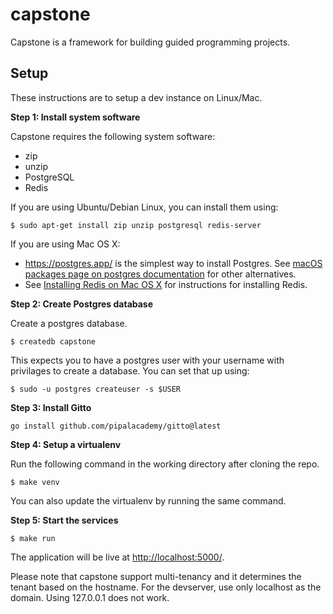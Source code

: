 # capstone
Capstone is a framework for building guided programming projects.

## Setup

These instructions are to setup a dev instance on Linux/Mac.

**Step 1: Install system software**

Capstone requires the following system software:

* zip
* unzip
* PostgreSQL
* Redis

If you are using Ubuntu/Debian Linux, you can install them using:

```
$ sudo apt-get install zip unzip postgresql redis-server
```

If you are using Mac OS X:

* https://postgres.app/ is the simplest way to install Postgres. See [macOS packages page on postgres documentation](https://www.postgresql.org/download/macosx/) for other alternatives.
* See [Installing Redis on Mac OS X](https://redis.io/docs/getting-started/installation/install-redis-on-mac-os/) for instructions for installing Redis.

**Step 2: Create Postgres database**

Create a postgres database.

```
$ createdb capstone
```

This expects you to have a postgres user with your username with privilages to create a database. You can set that up using:

```
$ sudo -u postgres createuser -s $USER
```

**Step 3: Install Gitto**

```
go install github.com/pipalacademy/gitto@latest
```

**Step 4: Setup a virtualenv**

Run the following command in the working directory after cloning the repo.

```
$ make venv
```

You can also update the virtualenv by running the same command.

**Step 5: Start the services**

```
$ make run
```

The application will be live at <http://localhost:5000/>.

Please note that capstone support multi-tenancy and it determines the tenant based on the hostname. For the devserver, use only localhost as the domain. Using 127.0.0.1 does not work.
